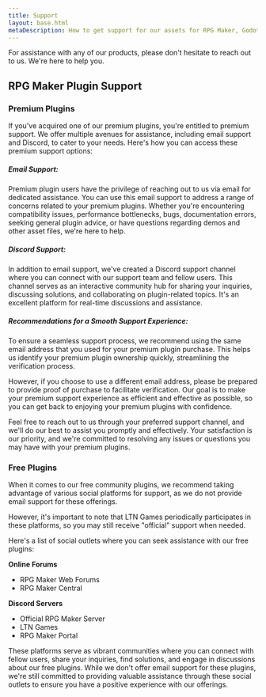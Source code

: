 ```yaml
---
title: Support
layout: base.html
metaDescription: How to get support for our assets for RPG Maker, Godot and more
---
```


For assistance with any of our products, please don't hesitate to reach out to us.
We're here to help you.

## RPG Maker Plugin Support

### Premium Plugins
If you've acquired one of our premium plugins, you're entitled to premium support. We offer multiple avenues for assistance, including email support and Discord, to cater to your needs. Here's how you can access these premium support options:

##### Email Support:
Premium plugin users have the privilege of reaching out to us via email for dedicated assistance. You can use this email support to address a range of concerns related to your premium plugins. Whether you're encountering compatibility issues, performance bottlenecks, bugs, documentation errors, seeking general plugin advice, or have questions regarding demos and other asset files, we're here to help.

##### Discord Support:
In addition to email support, we've created a Discord support channel where you can connect with our support team and fellow users. This channel serves as an interactive community hub for sharing your inquiries, discussing solutions, and collaborating on plugin-related topics. It's an excellent platform for real-time discussions and assistance.

##### Recommendations for a Smooth Support Experience:
To ensure a seamless support process, we recommend using the same email address that you used for your premium plugin purchase. This helps us identify your premium plugin ownership quickly, streamlining the verification process.

However, if you choose to use a different email address, please be prepared to provide proof of purchase to facilitate verification. Our goal is to make your premium support experience as efficient and effective as possible, so you can get back to enjoying your premium plugins with confidence.

Feel free to reach out to us through your preferred support channel, and we'll do our best to assist you promptly and effectively. Your satisfaction is our priority, and we're committed to resolving any issues or questions you may have with your premium plugins.

### Free Plugins
When it comes to our free community plugins, we recommend taking advantage of various social platforms for support, as we do not provide email support for these offerings.

However, it's important to note that LTN Games periodically participates in these platforms, so you may still receive "official" support when needed.

Here's a list of social outlets where you can seek assistance with our free plugins:

__Online Forums__
* RPG Maker Web Forums
* RPG Maker Central
  
__Discord Servers__
* Official RPG Maker Server
* LTN Games
* RPG Maker Portal

These platforms serve as vibrant communities where you can connect with fellow users, share your inquiries, find solutions, and engage in discussions about our free plugins. While we don't offer email support for these plugins, we're still committed to providing valuable assistance through these social outlets to ensure you have a positive experience with our offerings.